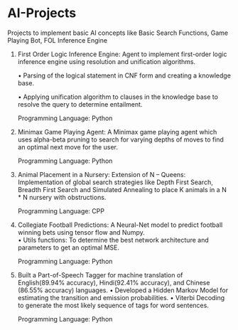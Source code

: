 # AI-Projects
Projects to implement basic AI concepts like Basic Search Functions, Game Playing Bot, FOL Inference Engine

1. First Order Logic Inference Engine: 
    Agent to implement first-order logic inference engine using resolution and unification algorithms.
    
    •   Parsing of the logical statement in CNF form and creating a knowledge base.
    
    •	Applying unification algorithm to clauses in the knowledge base to resolve the query to determine entailment.
    
    Programming Language: Python

2. Minimax Game Playing Agent:
   A Minimax game playing agent which uses alpha-beta pruning to search for varying depths of moves to find an optimal next move for the user.
    
    Programming Language: Python 
    
3. Animal Placement in a Nursery: Extension of N – Queens:
   Implementation of global search strategies like Depth First Search, Breadth First Search and Simulated Annealing to place K animals in a N * N nursery with obstructions.
   
   Programming Language: CPP

4. Collegiate Football Predictions:
    A Neural-Net model to predict football winning bets using tensor flow and Numpy.  
    •   Utils functions: To determine the best network architecture and parameters to get an optimal MSE. 
   
   Programming Language: Python

5. Built a Part-of-Speech Tagger for machine translation of English(89.94% accuracy), Hindi(92.41% accuracy), and Chinese (86.55% accuracy) languages.
    • Developed a Hidden Markov Model for estimating the transition and emission probabilities. 
    • Viterbi Decoding to generate the most likely sequence of tags for word sentences.
   
   Programming Language: Python
